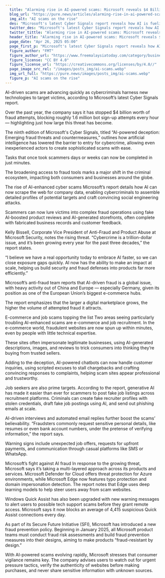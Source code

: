 ```yaml
---
  title: "Alarming rise in AI-powered scams: Microsoft reveals $4 Billion in thwarted fraud"
  blog_url: "https://pure.news/articles/alarming-rise-in-ai-powered-scams-microsoft-reveals-4-billion-in-thwarted-fraud"
  img_alt: "AI scams on the rise"
  des: "Microsoft's latest Cyber Signals report reveals how AI is fueling a surge in sophisticated scams, and outlines new strategies to fight back against emerging fraud threats."
  twitter_des: "Microsoft's latest Cyber Signals report reveals how AI is fueling a surge in sophisticated scams, and outlines new strategies to fight back against emerging fraud threats."
  twitter_tittle: "Alarming rise in AI-powered scams: Microsoft reveals $4 Billion in thwarted fraud"
  header_title: "Alarming rise in AI-powered scams: Microsoft reveals $4 Billion in thwarted fraud"
  page_date: "Apr 26, 2025 05:00"
  page_first_p: "Microsoft's latest Cyber Signals report reveals how AI is fueling a surge in sophisticated scams, and outlines new strategies to fight back against emerging fraud threats."
  figure_author: "FMT"
  figure_author_url: "https://www.freemalaysiatoday.com/category/business/2024/12/05/openai-chief-believes-musk-will-not-abuse-government-power/"
  figure_license: "CC BY 4.0"
  figure_license_url: "https://creativecommons.org/licenses/by/4.0//"
  page_image_src_rel: "/images/posts_img/ai-scams.webp"
  img_url_full: "https://pure.news/images/posts_img/ai-scams.webp"
  figure_p: "AI scams on the rise"
---
```


AI-driven scams are advancing quickly as cybercriminals harness new technologies to target victims, according to Microsoft’s latest Cyber Signals report.

Over the past year, the company says it has stopped $4 billion worth of fraud attempts, blocking roughly 1.6 million bot sign-up attempts every hour — highlighting just how large this threat has become.

The ninth edition of Microsoft's Cyber Signals, titled “AI-powered deception: Emerging fraud threats and countermeasures,” outlines how artificial intelligence has lowered the barrier to entry for cybercrime, allowing even inexperienced actors to create sophisticated scams with ease.

Tasks that once took scammers days or weeks can now be completed in just minutes.

The broadening access to fraud tools marks a major shift in the criminal ecosystem, impacting both consumers and businesses around the globe.

The rise of AI-enhanced cyber scams Microsoft’s report details how AI can now scrape the web for company data, enabling cybercriminals to assemble detailed profiles of potential targets and craft convincing social engineering attacks.

Scammers can now lure victims into complex fraud operations using fake AI-boosted product reviews and AI-generated storefronts, often complete with fabricated business records and customer feedback.

Kelly Bissell, Corporate Vice President of Anti-Fraud and Product Abuse at Microsoft Security, notes the rising threat. “Cybercrime is a trillion-dollar issue, and it’s been growing every year for the past three decades,” the report states.

“I believe we have a real opportunity today to embrace AI faster, so we can close exposure gaps quickly. AI now has the ability to make an impact at scale, helping us build security and fraud defenses into products far more efficiently.”

Microsoft’s anti-fraud team reports that AI-driven fraud is a global issue, with heavy activity out of China and Europe — especially Germany, given its position as one of the European Union’s biggest e-commerce hubs.

The report emphasizes that the larger a digital marketplace grows, the higher the volume of attempted fraud it attracts.

E-commerce and job scams topping the list Two areas seeing particularly troubling AI-enhanced scams are e-commerce and job recruitment. In the e-commerce world, fraudulent websites are now spun up within minutes, even by people with little technical expertise.

These sites often impersonate legitimate businesses, using AI-generated descriptions, images, and reviews to trick consumers into thinking they’re buying from trusted sellers.

Adding to the deception, AI-powered chatbots can now handle customer inquiries, using scripted excuses to stall chargebacks and crafting convincing responses to complaints, helping scam sites appear professional and trustworthy.

Job seekers are also prime targets. According to the report, generative AI has made it easier than ever for scammers to post fake job listings across recruitment platforms. Criminals can create fake recruiter profiles with stolen credentials, draft fake job postings using AI, and send out phishing emails at scale.

AI-driven interviews and automated email replies further boost the scams’ believability. “Fraudsters commonly request sensitive personal details, like resumes or even bank account numbers, under the pretense of verifying information,” the report says.

Warning signs include unexpected job offers, requests for upfront payments, and communication through casual platforms like SMS or WhatsApp.

Microsoft’s fight against AI fraud In response to the growing threat, Microsoft says it’s taking a multi-layered approach across its products and services. Microsoft Defender for Cloud offers threat protection for Azure environments, while Microsoft Edge now features typo protection and domain impersonation detection. The report notes that Edge uses deep learning models to help steer users away from scam websites.

Windows Quick Assist has also been upgraded with new warning messages to alert users to possible tech support scams before they grant remote access. Microsoft says it now blocks an average of 4,415 suspicious Quick Assist connections every day.

As part of its Secure Future Initiative (SFI), Microsoft has introduced a new fraud prevention policy. Beginning in January 2025, all Microsoft product teams must conduct fraud risk assessments and build fraud prevention measures into their designs, aiming to make products “fraud-resistant by design.”

With AI-powered scams evolving rapidly, Microsoft stresses that consumer vigilance remains key. The company advises users to watch out for urgent pressure tactics, verify the authenticity of websites before making purchases, and never share sensitive information with unknown sources.
